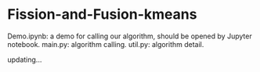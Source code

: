 # Fission-and-Fusion-kmeans

Demo.ipynb: a demo for calling our algorithm, should be opened by Jupyter notebook.
main.py: algorithm calling.
util.py: algorithm detail.

updating...

